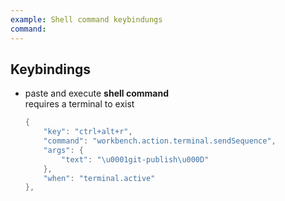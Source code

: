```yaml
---
example: Shell command keybindungs
command: 
---
```


## Keybindings

- paste and execute **shell command**    
  requires a terminal to exist
    ```powershell
    {
        "key": "ctrl+alt+r",
        "command": "workbench.action.terminal.sendSequence",
        "args": {
            "text": "\u0001git-publish\u000D"
        },
        "when": "terminal.active"
    },
    ```
